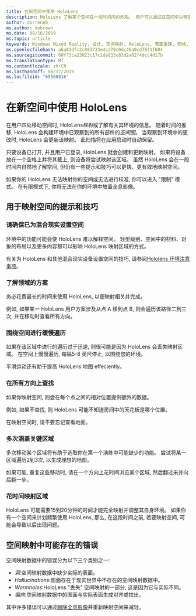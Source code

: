 ```yaml
---
title: 在新空间中使用 HoloLens
description: HoloLens 了解某个空间在一段时间内的外观。 用户可以通过在空间中以特定方式移动 HoloLens 来简化此过程。
author: dorreneb
ms.author: dobrown
ms.date: 08/16/2019
ms.topic: article
keywords: Windows Mixed Reality, 设计, 空间映射, HoloLens, 表面重建, 网格, 头跟踪, 映射
ms.openlocfilehash: a6a83dfc2c883723e4cd79c0dc46a9cd78f1f604
ms.sourcegitcommit: 60f73ca23023c17c1da833c83d2a02f4dcc4d17b
ms.translationtype: MT
ms.contentlocale: zh-CN
ms.lasthandoff: 08/17/2019
ms.locfileid: "69566016"
---
```

# <a name="use-hololens-in-new-spaces"></a>在新空间中使用 HoloLens

在用户四处移动空间时, HoloLens*映射*或了解有关其环境的信息。 随着时间的推移, HoloLens 会构建环境中已观察到的所有部件的*空间图*。 当观察到环境中的更改时, HoloLens 会更新该映射。 此扫描将在应用启动时自动保留。

只要设备已打开, 并且用户已登录, HoloLens 就会创建和更新映射。 如果将设备放在一个空格上并将其戴上, 则设备将尝试映射该区域。 虽然 HoloLens 会在一段时间内自然地了解空间, 但仍有一些提示和技巧可以更快、更有效地映射空间。 

如果你的 HoloLens 无法映射你的空间或无法进行校准, 你可以进入 "限制" 模式。 在有限模式下, 你将无法在你的环境中放置全息影像。

## <a name="tips-and-tricks-for-mapping-spaces"></a>用于映射空间的提示和技巧

### <a name="make-sure-the-space-is-set-up-for-mixed-reality"></a>请确保已为混合现实设置空间

环境中的功能可能会使 HoloLens 难以解释空间。 轻型级别、空间中的材料、对象的布局以及更多内容都可以影响 HoloLens 映射区域的方式。

有关为 HoloLens 和其他混合现实设备设置空间的技巧, 请参阅[Hololens 环境注意事项](environment-considerations-for-hololens.md)。

### <a name="understand-the-scenarios-for-the-area"></a>了解领域的方案

务必花费最长的时间来使用 HoloLens, 以便映射相关并完成。 

例如, 如果某一 HoloLens 用户方案涉及从点 A 移到点 B, 则会遍历该路径二到三次, 并在移动时查看所有方向。 

### <a name="walk-slowly-around-the-space"></a>围绕空间进行缓慢遍历

如果在该区域中进行的遍历过于迅速, 则很可能是因为 HoloLens 会丢失映射区域。 在空间上慢慢遍历, 每隔5-8 英尺停止, 以围绕您的环境。

平滑运动还有助于提高 HoloLens 地图 effeciently。

### <a name="look-in-all-directions"></a>在所有方向上查找

如果你映射空间, 则会在每个点之间的相对位置提供额外的数据。 

例如, 如果不查找, 则 HoloLens 可能不知道房间中的天花板是哪个位置。 

在映射空间时, 请不要忘记查看地面。

### <a name="cover-key-areas-multiple-times"></a>多次涵盖关键区域

多次移动某个区域将有助于选取你在第一个演练中可能缺少的功能。 尝试将某一区域遍历2到3次, 以生成理想的地图。

如果可能, 重复这些移动时, 请在一个方向上花时间浏览某个区域, 然后翻过来并向后翻一步。

### <a name="take-your-time-mapping-the-area"></a>花时间映射区域

HoloLens 可能需要15到20分钟的时间才能完全映射并调整其自身环境。 如果你有一个空间来计划频繁使用 HoloLens, 那么, 在这段时间之前, 若要映射空间, 可能会导致以后出现问题。 

## <a name="possible-errors-in-the-spatial-map"></a>空间映射中可能存在的错误

空间映射数据中的错误分为以下三个类别之一:

* *洞*:空间映射数据中缺少实际的表面。
* *Hallucinations*:图面存在于现实世界中不存在的空间映射数据中。
* *Wormholes*:HoloLens "丢失" 空间映射的一部分, 这是因为它与实际不同。
* *偏向*:空间映射数据中的图面与实际表面生成对齐或拉出。

其中许多错误可以通过[删除全息影像](environment-considerations-for-hololens.md)并重新映射空间来减轻。